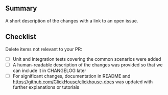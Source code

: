 ## Summary
A short description of the changes with a link to an open issue.

## Checklist
Delete items not relevant to your PR:
- [ ] Unit and integration tests covering the common scenarios were added
- [ ] A human-readable description of the changes was provided so that we can include it in CHANGELOG later
- [ ] For significant changes, documentation in README and https://github.com/ClickHouse/clickhouse-docs was updated with further explanations or tutorials

